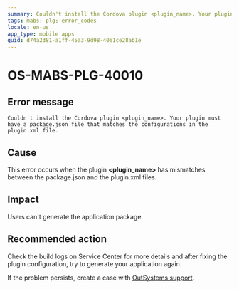 ```yaml
---
summary: Couldn't install the Cordova plugin <plugin_name>. Your plugin must have a package.json file that matches the configurations in the plugin.xml file.
tags: mabs; plg; error_codes
locale: en-us
app_type: mobile apps
guid: d74a2381-a1ff-45a3-9d98-40e1ce28ab1e
---
```


# OS-MABS-PLG-40010

## Error message

`Couldn't install the Cordova plugin <plugin_name>. Your plugin must have a
package.json file that matches the configurations in the plugin.xml file.`

## Cause

This error occurs when the plugin **&lt;plugin_name&gt;** has mismatches between the
package.json and the plugin.xml files.

## Impact

Users can't generate the application package.

## Recommended action

Check the build logs on Service Center for more details and after fixing the
plugin configuration, try to generate your application again.

If the problem persists, create a case with [OutSystems
support](https://success.outsystems.com/Support).
